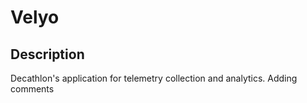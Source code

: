 # Velyo

## Description

Decathlon's application for telemetry collection and analytics.
Adding comments

